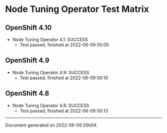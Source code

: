
Node Tuning Operator Test Matrix
================================

OpenShift 4.10
--------------



* Node Tuning Operator 4.1: SUCCESS
  - Test passed, finished at 2022-06-09 00:05






OpenShift 4.9
-------------



* Node Tuning Operator 4.9: SUCCESS
  - Test passed, finished at 2022-06-09 00:10






OpenShift 4.8
-------------



* Node Tuning Operator 4.8: SUCCESS
  - Test passed, finished at 2022-06-09 00:13






---
Document generated on 2022-06-09 05h04.
